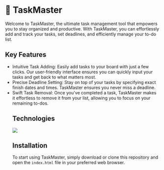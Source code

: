 # :memo: TaskMaster

Welcome to TaskMaster, the ultimate task management tool that empowers you to stay organized and productive. With TaskMaster, you can effortlessly add and track your tasks, set deadlines, and efficiently manage your to-do list.

## Key Features

<ul>
<li>Intuitive Task Adding:
Easily add tasks to your board with just a few clicks. Our user-friendly interface ensures you can quickly input your tasks and get back to what matters most.</li>
<li>Precise Deadline Setting:
Stay on top of your tasks by specifying exact finish dates and times. TaskMaster ensures you never miss a deadline.</li>
<li>Swift Task Removal:
Once you've completed a task, TaskMaster makes it effortless to remove it from your list, allowing you to focus on your remaining to-dos.</li>

## Technologies

<p>
    <img src="https://skillicons.dev/icons?i=html,css,js,bootstrap" />
</p>

## Installation

To start using TaskMaster, simply download or clone this repository and open the `index.html` file in your preferred web browser.
